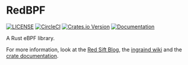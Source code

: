 RedBPF
======

[![LICENSE](https://img.shields.io/badge/license-GPLv3-blue.svg)](LICENSE)
[![CircleCI](https://circleci.com/gh/redsift/redbpf.svg?style=svg)](https://circleci.com/gh/redsift/redbpf)
[![Crates.io Version](https://img.shields.io/crates/v/redbpf.svg)](https://crates.io/crates/redbpf)
[![Documentation](https://img.shields.io/badge/docs-redbpf-lightgrey.svg)](https://docs.rs/redbpf)

A Rust eBPF library.

For more information, look at the [Red Sift Blog](https://blog.redsift.com/?p=401),
the [ingraind wiki](https://github.com/ingraind/wiki)
and the [crate documentation](https://docs.rs/redbpf).
